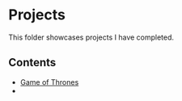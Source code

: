 # Projects
This folder showcases projects I have completed.
## Contents
* [Game of Thrones](/Game_of_Thrones_Fanpage)
* 
